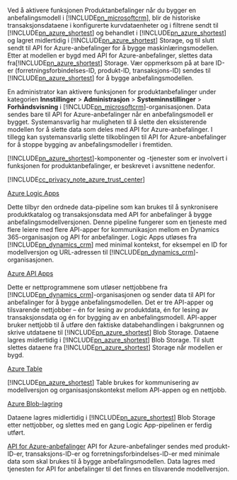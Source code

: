 Ved å aktivere funksjonen Produktanbefalinger når du bygger en anbefalingsmodell i [!INCLUDE[pn_microsoftcrm](pn-microsoftcrm.md)], blir de historiske transaksjonsdataene i konfigurerte kurvdataenheter og i filtrene sendt til [!INCLUDE[pn_azure_shortest](pn-azure-shortest.md)] og behandlet i [!INCLUDE[pn_azure_shortest](pn-azure-shortest.md)] og lagret midlertidig i [!INCLUDE[pn_azure_shortest](pn-azure-shortest.md)] Storage, og til slutt sendt til API for Azure-anbefalinger for å bygge maskinlæringsmodellen. Etter at modellen er bygd med API for Azure-anbefalinger, slettes data fra[!INCLUDE[pn_azure_shortest](pn-azure-shortest.md)] Storage. Vær oppmerksom på at bare ID-er (forretningsforbindelses-ID, produkt-ID, transaksjons-ID) sendes til [!INCLUDE[pn_azure_shortest](pn-azure-shortest.md)] for å bygge anbefalingsmodellen.

En administrator kan aktivere funksjonen for produktanbefalinger under kategorien **Innstillinger** &gt; **Administrasjon** &gt; **Systeminnstillinger** &gt; **Forhåndsvisning** i [!INCLUDE[pn_microsoftcrm](pn-microsoftcrm.md)]-organisasjonen. Data sendes bare til API for Azure-anbefalinger når en anbefalingsmodell er bygget. Systemansvarlig har muligheten til å slette den eksisterende modellen for å slette data som deles med API for Azure-anbefalinger. I tillegg kan systemansvarlig slette tilkoblingen til API for Azure-anbefalinger for å stoppe bygging av anbefalingsmodeller i fremtiden.

[!INCLUDE[pn_azure_shortest](pn-azure-shortest.md)]-komponenter og -tjenester som er involvert i funksjonen for produktanbefalinger, er beskrevet i avsnittene nedenfor.

[!INCLUDE[cc_privacy_note_azure_trust_center](cc-privacy-note-azure-trust-center.md)]

[Azure Logic Apps](https://azure.microsoft.com/services/app-service/logic/)

Dette tilbyr den ordnede data-pipeline som kan brukes til å synkronisere produktkatalog og transaksjonsdata med API for anbefalinger å bygge anbefalingsmodellversjonen. Denne pipeline fungerer som en tjeneste med flere leiere med flere API-apper for kommunikasjon mellom en Dynamics 365-organisasjon og API for anbefalinger. Logic Apps utløses fra [!INCLUDE[pn_dynamics_crm](pn-dynamics-crm.md)] med minimal kontekst, for eksempel en ID for modellversjon og URL-adressen til [!INCLUDE[pn_dynamics_crm](pn-dynamics-crm.md)]-organisasjonen. 

[Azure API Apps](https://azure.microsoft.com/services/app-service/api/)

Dette er nettprogrammene som utløser nettjobbene fra [!INCLUDE[pn_dynamics_crm](pn-dynamics-crm.md)]-organisasjonen og sender data til API for anbefalinger for å bygge anbefalingsmodellen. Det er tre API-apper og tilsvarende nettjobber – én for lesing av produktdata, én for lesing av transaksjonsdata og én for bygging av en anbefalingsmodell. API-apper bruker nettjobb til å utføre den faktiske databehandlingen i bakgrunnen og skrive utdataene til [!INCLUDE[pn_azure_shortest](pn-azure-shortest.md)] Blob Storage. Dataene lagres midlertidig i [!INCLUDE[pn_azure_shortest](pn-azure-shortest.md)] Blob Storage. Til slutt slettes dataene fra [!INCLUDE[pn_azure_shortest](pn-azure-shortest.md)] Storage når modellen er bygd.

[Azure Table](https://azure.microsoft.com/services/storage/tables/)

[!INCLUDE[pn_azure_shortest](pn-azure-shortest.md)] Table brukes for kommunisering av modellversjon og organisasjonskontekst mellom API-appen og en nettjobb.

[Azure Blob-lagring](https://azure.microsoft.com/services/storage/) 

Dataene lagres midlertidig i [!INCLUDE[pn_azure_shortest](pn-azure-shortest.md)] Blob Storage etter nettjobber, og slettes med en gang Logic App-pipelinen er ferdig utført.

[API for Azure-anbefalinger](https://www.microsoft.com/cognitive-services/en-us/recommendations-api) API for Azure-anbefalinger sendes med produkt-ID-er, transaksjons-ID-er og forretningsforbindelses-ID-er med minimale data som skal brukes til å bygge anbefalingsmodellen. Data lagres med tjenesten for API for anbefalinger til det finnes en tilsvarende modellversjon.
